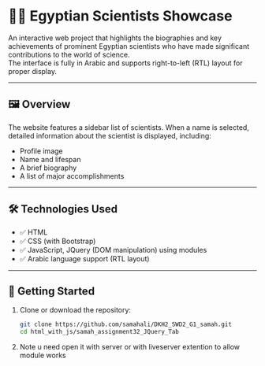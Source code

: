 # 👨‍🔬 Egyptian Scientists Showcase

An interactive web project that highlights the biographies and key achievements of prominent Egyptian scientists who have made significant contributions to the world of science.  
The interface is fully in Arabic and supports right-to-left (RTL) layout for proper display.

---

## 🖼️ Overview

The website features a sidebar list of scientists. When a name is selected, detailed information about the scientist is displayed, including:

- Profile image
- Name and lifespan
- A brief biography
- A list of major accomplishments

---

## 🛠️ Technologies Used

- ✅ HTML
- ✅ CSS (with Bootstrap)
- ✅ JavaScript, JQuery (DOM manipulation) using modules
- ✅ Arabic language support (RTL layout)

---

## 🚀 Getting Started

1. Clone or download the repository:

   ```bash
   git clone https://github.com/samahali/DKH2_SWD2_G1_samah.git
   cd html_with_js/samah_assignment32_JQuery_Tab
   ```
2. Note u need open it with server or with liveserver extention to allow module works
